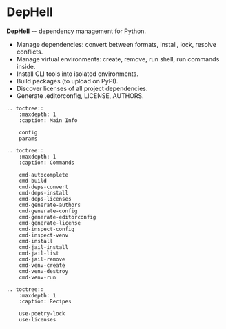 # DepHell

**DepHell** -- dependency management for Python.

+ Manage dependencies: convert between formats, install, lock, resolve conflicts.
+ Manage virtual environments: create, remove, run shell, run commands inside.
+ Install CLI tools into isolated environments.
+ Build packages (to upload on PyPI).
+ Discover licenses of all project dependencies.
+ Generate .editorconfig, LICENSE, AUTHORS.

```eval_rst
.. toctree::
    :maxdepth: 1
    :caption: Main Info

    config
    params

.. toctree::
    :maxdepth: 1
    :caption: Commands

    cmd-autocomplete
    cmd-build
    cmd-deps-convert
    cmd-deps-install
    cmd-deps-licenses
    cmd-generate-authors
    cmd-generate-config
    cmd-generate-editorconfig
    cmd-generate-license
    cmd-inspect-config
    cmd-inspect-venv
    cmd-install
    cmd-jail-install
    cmd-jail-list
    cmd-jail-remove
    cmd-venv-create
    cmd-venv-destroy
    cmd-venv-run

.. toctree::
    :maxdepth: 1
    :caption: Recipes

    use-poetry-lock
    use-licenses
```
